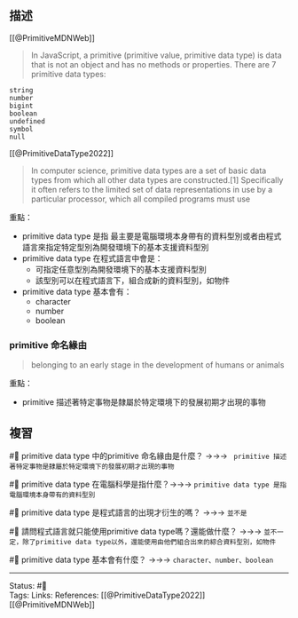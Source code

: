 ## 描述


[[@PrimitiveMDNWeb]]
> In JavaScript, a primitive (primitive value, primitive data type) is data that is not an object and has no methods or properties. There are 7 primitive data types:

    string
    number
    bigint
    boolean
    undefined
    symbol
    null

[[@PrimitiveDataType2022]]
> In computer science, primitive data types are a set of basic data types from which all other data types are constructed.[1] Specifically it often refers to the limited set of data representations in use by a particular processor, which all compiled programs must use

重點：
- primitive data type 是指 最主要是電腦環境本身帶有的資料型別或者由程式語言來指定特定型別為開發環境下的基本支援資料型別
- primitive data type 在程式語言中會是：
	- 可指定任意型別為開發環境下的基本支援資料型別
	- 該型別可以在程式語言下，組合成新的資料型別，如物件
-  primitive data type 基本會有：
	- character
	- number
	- boolean


### primitive 命名緣由
> belonging to an early stage in the development of humans or animals

重點：
- primitive 描述著特定事物是隸屬於特定環境下的發展初期才出現的事物

## 複習

#🧠 primitive data type 中的primitive 命名緣由是什麼？ ->->-> ` primitive 描述著特定事物是隸屬於特定環境下的發展初期才出現的事物`

#🧠 primitive data type 在電腦科學是指什麼？->->-> `primitive data type 是指 電腦環境本身帶有的資料型別`

#🧠 primitive data type 是程式語言的出現才衍生的嗎？ ->->-> `並不是`

#🧠 請問程式語言就只能使用primitive data type嗎？還能做什麼？ ->->-> `並不一定，除了primitive data type以外，還能使用由他們組合出來的綜合資料型別，如物件`

#🧠 primitive data type 基本會有什麼？ ->->-> `character、number、boolean`


---
Status: #🌱  
Tags:
Links:
References:
[[@PrimitiveDataType2022]]
[[@PrimitiveMDNWeb]]